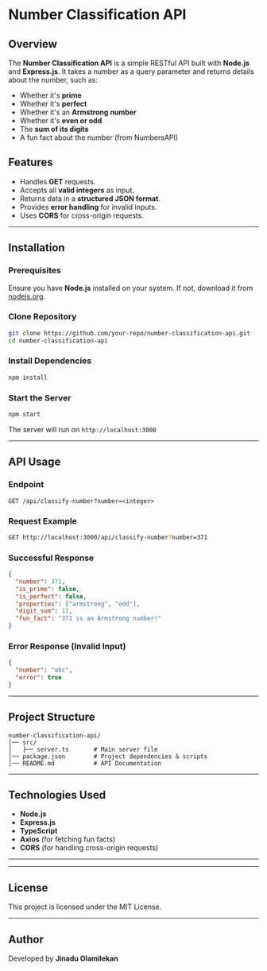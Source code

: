# Number Classification API

## Overview
The **Number Classification API** is a simple RESTful API built with **Node.js** and **Express.js**. It takes a number as a query parameter and returns details about the number, such as:
- Whether it's **prime**
- Whether it's **perfect**
- Whether it's an **Armstrong number**
- Whether it's **even or odd**
- The **sum of its digits**
- A fun fact about the number (from NumbersAPI)

## Features
- Handles **GET** requests.
- Accepts all **valid integers** as input.
- Returns data in a **structured JSON format**.
- Provides **error handling** for invalid inputs.
- Uses **CORS** for cross-origin requests.

---
## Installation

### Prerequisites
Ensure you have **Node.js** installed on your system. If not, download it from [nodejs.org](https://nodejs.org/).

### Clone Repository
```sh
git clone https://github.com/your-repo/number-classification-api.git
cd number-classification-api
```

### Install Dependencies
```sh
npm install
```

### Start the Server
```sh
npm start
```
The server will run on `http://localhost:3000`

---
## API Usage

### **Endpoint**
`GET /api/classify-number?number=<integer>`

### **Request Example**
```sh
GET http://localhost:3000/api/classify-number?number=371
```

### **Successful Response**
```json
{
  "number": 371,
  "is_prime": false,
  "is_perfect": false,
  "properties": ["armstrong", "odd"],
  "digit_sum": 11,
  "fun_fact": "371 is an Armstrong number!"
}
```

### **Error Response (Invalid Input)**
```json
{
  "number": "abc",
  "error": true
}
```

---
## Project Structure
```
number-classification-api/
│── src/
│   ├── server.ts       # Main server file
│── package.json        # Project dependencies & scripts
│── README.md           # API Documentation
```

---
## Technologies Used
- **Node.js**
- **Express.js**
- **TypeScript**
- **Axios** (for fetching fun facts)
- **CORS** (for handling cross-origin requests)

---

---
## License
This project is licensed under the MIT License.

---
## Author
Developed by **Jinadu Olamilekan**

